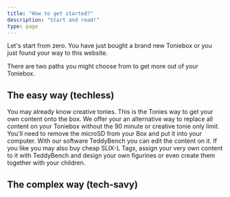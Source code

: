 ```yaml
---
title: "How to get started?"
description: "Start and read!"
type: page
---
```


Let's start from zero. You have just bought a brand new Toniebox or you just found your way to this website.

There are two paths you might choose from to get more out of your Toniebox.

## The easy way (techless)
You may already know creative tonies. This is the Tonies way to get your own content onto the box. We offer your an alternative way to replace all content on your Toniebox without the 90 minute or creative tonie only limit. You'll need to remove the microSD from your Box and put it into your computer. With our software TeddyBench you can edit the content on it. If you like you may also buy cheap SLIX-L Tags, assign your very own content to it with TeddyBench and design your own figurines or even create them together with your children.

## The complex way (tech-savy)